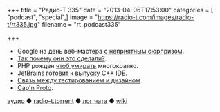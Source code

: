 +++
title = "Радио-Т 335"
date = "2013-04-06T17:53:00"
categories = [ "podcast", "special",]
image = "https://radio-t.com/images/radio-t/rt335.jpg"
filename = "rt_podcast335"

+++

* Google на день веб-мастера [c неприятным сюрпризом](http://habrahabr.ru/post/175377/).
* [Так почему они это сделали?](http://www.zdnet.com/the-real-reason-why-google-forked-webkit-7000013514/).
* PHP рожден [чтоб умирать](http://software-gunslinger.tumblr.com/post/47131406821/php-is-meant-to-die) многократно.
* [JetBrains готовит к выпуску С++ IDE](http://habrahabr.ru/post/175297/).
* [Связь между тестированием и дизайном](http://fespinoza.github.com/blog/2013/03/31/talk-review-the-deep-synergy-between-testability-and-good-design/).
* [Cap'n Proto](http://kentonv.github.com/capnproto/index.html).

[аудио](http://cdn.radio-t.com/rt_podcast335.mp3) ● [radio-t.torrent](http://cdn.radio-t.com/torrents/rt_podcast335.mp3.torrent) ● [лог чата](http://chat.radio-t.com/logs/radio-t-335.html) ● [wiki](http://wiki.radio-t.com/%D0%92%D1%8B%D0%BF%D1%83%D1%81%D0%BA_335)<audio src="http://cdn.radio-t.com/rt_podcast335.mp3" preload="none"></audio>